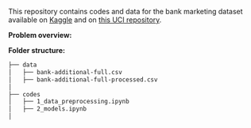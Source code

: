 This repository contains codes and data for the bank marketing dataset available on [Kaggle](https://www.kaggle.com/volodymyrgavrysh/bank-marketing-campaigns-dataset) and on [this UCI repository](https://archive.ics.uci.edu/ml/datasets/bank+marketing).

**Problem overview:**

**Folder structure:**

```bash
├── data
│   ├── bank-additional-full.csv
│   ├── bank-additional-full-processed.csv
│   
├── codes
│   ├── 1_data_preprocessing.ipynb
│   ├── 2_models.ipynb
│    
```
